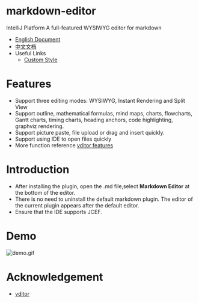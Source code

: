 # markdown-editor

IntelliJ Platform A full-featured WYSIWYG editor for markdown

- [English Document](#Features)
- [中文文档](https://github.com/shuzijun/markdown-editor/blob/main/README_ZH.md)
- Useful Links
  - [Custom Style](https://github.com/shuzijun/markdown-editor/blob/main/assets/CustomStyle.md)

# Features

* Support three editing modes: WYSIWYG, Instant Rendering and Split View
* Support outline, mathematical formulas, mind maps, charts, flowcharts, Gantt charts, timing charts,  heading anchors, code highlighting, graphviz rendering.
* Support picture paste, file upload or drag and insert quickly.
* Support using IDE to open files quickly
* More function reference [vditor features](https://github.com/Vanessa219/vditor/blob/master/README_en_US.md#--features)

# Introduction

* After installing the plugin, open the .md file,select **Markdown Editor** at the bottom of the editor.
* There is no need to uninstall the default markdown plugin. The editor of the current plugin appears after the default editor.
* Ensure that the IDE supports JCEF.

# Demo

![demo.gif](https://raw.githubusercontent.com/shuzijun/markdown-editor/main/assets/demo.gif)

# Acknowledgement

* [vditor](https://github.com/Vanessa219/vditor)

